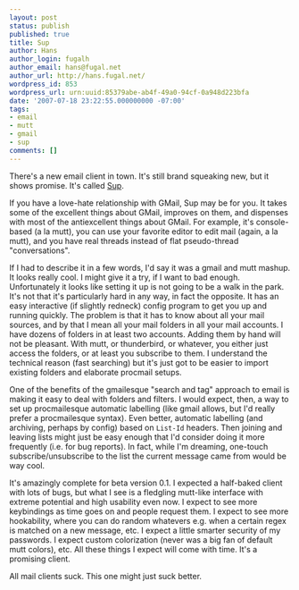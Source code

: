 ```yaml
---
layout: post
status: publish
published: true
title: Sup
author: Hans
author_login: fugalh
author_email: hans@fugal.net
author_url: http://hans.fugal.net/
wordpress_id: 853
wordpress_url: urn:uuid:85379abe-ab4f-49a0-94cf-0a948d223bfa
date: '2007-07-18 23:22:55.000000000 -07:00'
tags:
- email
- mutt
- gmail
- sup
comments: []
---
```

<p>There's a new email client in town. It's still brand squeaking new, but it
shows promise. It's called <a href="http://sup.rubyforge.org/">Sup</a>.</p>

<p>If you have a love-hate relationship with GMail, Sup may be for you. It takes
some of the excellent things about GMail, improves on them, and dispenses with
most of the antiexcellent things about GMail. For example, it's console-based
(a la mutt), you can use your favorite editor to edit mail (again, a la mutt),
and you have real threads instead of flat pseudo-thread "conversations". </p>

<p>If I had to describe it in a few words, I'd say it was a gmail and mutt mashup.
It looks really cool. I might give it a try, if I want to bad enough.
Unfortunately it looks like setting it up is not going to be a walk in the
park. It's not that it's particularly hard in any way, in fact the opposite. It
has an easy interactive (if slightly redneck) config program to get you up and
running quickly. The problem is that it has to know about all your mail
sources, and by that I mean all your mail folders in all your mail accounts. I
have dozens of folders in at least two accounts.  Adding them by hand will not
be pleasant. With mutt, or thunderbird, or whatever, you either just access the
folders, or at least you subscribe to them. I understand the technical reason
(fast searching) but it's just got to be easier to import existing folders and
elaborate procmail setups.</p>

<p>One of the benefits of the gmailesque "search and tag" approach to email is
making it easy to deal with folders and filters. I would expect, then, a way to
set up procmailesque automatic labelling (like gmail allows, but I'd really
prefer a procmailesque syntax). Even better, automatic labelling (and
archiving, perhaps by config) based on <code>List-Id</code> headers. Then joining and
leaving lists might just be easy enough that I'd consider doing it more
frequently (i.e. for bug reports). In fact, while I'm dreaming, one-touch
subscribe/unsubscribe to the list the current message came from would be way
cool.</p>

<p>It's amazingly complete for beta version 0.1. I expected a half-baked client
with lots of bugs, but what I see is a fledgling mutt-like interface with
extreme potential and high usability even now. I expect to see more keybindings
as time goes on and people request them. I expect to see more hookability,
where you can do random whatevers e.g. when a certain regex is matched on a new
message, etc. I expect a little smarter security of my passwords. I expect
custom colorization (never was a big fan of default mutt colors), etc. All
these things I expect will come with time. It's a promising client.</p>

<p>All mail clients suck. This one might just suck better.</p>
